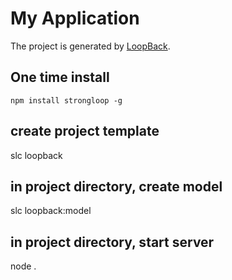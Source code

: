 # My Application

The project is generated by [LoopBack](http://loopback.io).

## One time install
 `npm install strongloop -g`

## create project template
 slc loopback

## in project directory, create model
 slc loopback:model

## in project directory, start server
node .